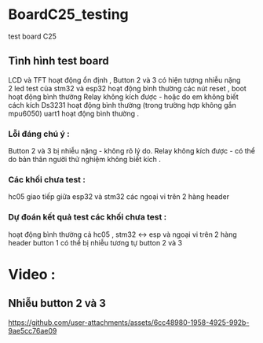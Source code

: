 # BoardC25_testing
test board C25
## Tình hình test board
LCD và TFT hoạt động ổn định ,
Button 2 và 3 có hiện tượng nhiễu nặng  
2 led test của stm32 và esp32 hoạt động bình thường 
các nút reset , boot hoạt động bình thường 
Relay không kích được - hoặc do em không biết cách kích 
Ds3231 hoạt động bình thường (trong trường hợp không gắn mpu6050)
uart1 hoạt động bình thường .

### Lỗi đáng chú ý :
Button 2 và 3 bị nhiễu nặng - không rõ lý do.
Relay không kích được - có thể do bản thân người thử nghiệm không biết kích .

### Các khối chưa test : 
hc05 
giao tiếp giữa esp32 và stm32 
các ngoại vi trên 2 hàng header  

### Dự đoán kết quả test các khối chưa test : 
hoạt động bình thường cả hc05 , stm32 <-> esp và ngoại vi trên 2 hàng header
button 1 có thể bị nhiễu tương tự button 2 và 3 

# Video :
## Nhiễu button 2 và 3
https://github.com/user-attachments/assets/6cc48980-1958-4925-992b-9ae5cc76ae09
